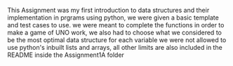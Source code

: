 This Assignment was my first introduction to data structures and their implementation in prgrams using python, we were given a basic template and test cases to use.
we were meant to complete the functions in order to make a game of UNO work, we also had to choose what we considered to be the most optimal data structure for each variable
we were not allowed to use python's inbuilt lists and arrays, all other limits are also included in the README inside the Assignment1A folder
